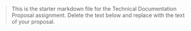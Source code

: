 > This is the starter markdown file for the Technical Documentation Proposal assignment. Delete the text below and replace with the text of your proposal. 

